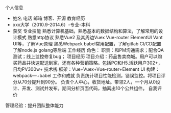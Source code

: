 个人信息
+ 姓名 电话 邮箱 博客、开源
教育经历
+ xxx大学（2010.9-2014.6）-专业-本科
+ 获奖
专业技能
熟悉计算机基础，熟悉基本的数据结构和算法，了解常用的设计模式
熟悉http协议
熟悉Vue2 及其周边Vuex Vue-router ElementUI Vant UI等，了解Vue原理
熟悉Webpack babel常用配置，了解gitlab CI/CD配置
了解node.js golang等后端
工作经历
角色：
职责：和PM沟通需求；配合QA测试；线上监控修复bug；
项目经历
项目介绍：药品售卖商城。用户可以购买药品并快速配送到家，还有各种营销策略。包括PC和H5.活跃用户302+，日均PV300w+
技术栈
框架：Vue+Vuex+Vue-router+Element UI
构建：webpack—+babel
工作和成就
负责统计项目性能检测，错误监控。将项目评分从70分提升到90分。
负责个人中心，收货地址。带领2人，一个月从0设计、开发、测试并发布。期间分析页面代码，抽离出10个公共组件。
自我评价

管理经验：提升团队整体能力